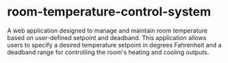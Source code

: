 # room-temperature-control-system
A web application designed to manage and maintain room temperature based on user-defined setpoint and deadband. This application allows users to specify a desired temperature setpoint in degrees Fahrenheit and a deadband range for controlling the room's heating and cooling outputs.
